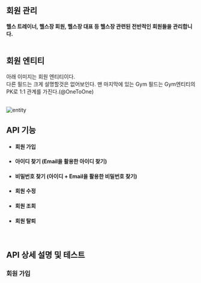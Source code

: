 ## 회원 관리
<Strong>헬스 트레이너, 헬스장 회원, 헬스장 대표 등 헬스장 관련된 전반적인 회원들을 관리합니다.</Strong>
<br>
<br>

<h2>회원 엔티티 </h2>
아래 이미지는 회원 엔티티이다. <br>
다른 필드는 크게 설명할것은 없어보인다. 맨 마지막에 있는 Gym 필드는 Gym엔티티의 PK로 1:1 관계를 가진다.(@OneToOne)<br><br>

![entity](https://user-images.githubusercontent.com/41244406/161987466-106ffc5e-924a-49ff-8a42-1dbd32db9dab.PNG)


<h2>API 기능</h2>

- #### 회원 가입
- #### 아이디 찾기    (Email을 활용한 아이디 찾기)
- #### 비밀번호 찾기  (아이디 + Email을 활용한 비밀번호 찾기)
- #### 회원 수정 
- #### 회원 조회     
- #### 회원 탈퇴

<br>
<h2>API 상세 설명 및 테스트 </h2>
 
<h3>회원 가입</h3>


